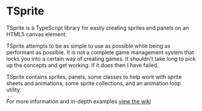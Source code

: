 TSprite
=======

TSprite is a TypeScript library for easily creating sprites and panels on an HTML5 canvas element.

TSprite attempts to be as simple to use as possible while being as performant as possible. It is not a complete game management system that locks you into a certain way of creating games. It shouldn't take long to pick up the concepts and get working. If it does then I have failed.

TSprite contains sprites, panels, some classes to help work with sprite sheets and animations, some sprite collections, and an animation loop utility.

For more information and in-depth examples [view the wiki](https://github.com/jodymgustafson/TSprite/wiki)
